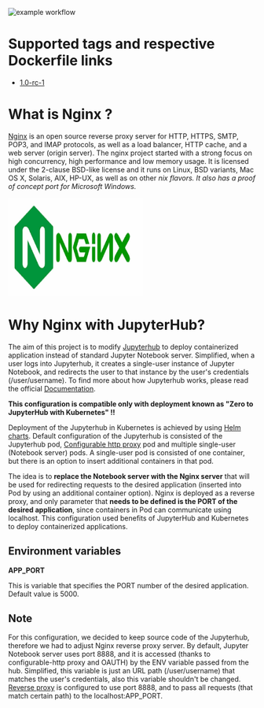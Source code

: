 ![example workflow](https://github.com/dalmatialab/jupyterhub-nginx/blob/main/.github/workflows/main.yml/badge.svg)

# Supported tags and respective Dockerfile links

 - [1.0-rc-1](https://github.com/dalmatialab/jupyterhub-nginx/blob/c5653eac908ab85415efd9363c31dd10233b6d37/Dockerfile)

# What is Nginx ?
[Nginx](https://hub.docker.com/_/nginx) is an open source reverse proxy server for HTTP, HTTPS, SMTP, POP3, and IMAP protocols, as well as a load balancer, HTTP cache, and a web server (origin server). The nginx project started with a strong focus on high concurrency, high performance and low memory usage. It is licensed under the 2-clause BSD-like license and it runs on Linux, BSD variants, Mac OS X, Solaris, AIX, HP-UX, as well as on other *nix flavors. It also has a proof of concept port for Microsoft Windows.*

<img src="https://github.com/dalmatialab/jupyterhub-nginx/blob/47946e5066314ad1dd0407a46ea6c8d252dd41b9/logo.png" width="275" height="200">

# Why Nginx with JupyterHub?

The aim of this project is to modify [Jupyterhub](https://github.com/dalmatialab/jupyterhub) to deploy containerized application instead of standard Jupyter Notebook server. Simplified, when a user logs into Jupyterhub, it creates a single-user instance of Jupyter Notebook, and redirects the user to that instance by the user's credentials (/user/username). To find more about how Jupyterhub works, please read the official [Documentation](https://jupyterhub.readthedocs.io/en/stable/reference/technical-overview.html).

**This configuration is compatible only with deployment known as "Zero to JupyterHub with Kubernetes" !!**

Deployment of the Jupyterhub in Kubernetes is achieved by using [Helm charts](https://github.com/dalmatialab/jupyterhub-nginx/tree/main/kubernetes). Default configuration of the Jupyterhub is consisted of the Jupyterhub pod, [Configurable http proxy](https://github.com/jupyterhub/configurable-http-proxy) pod and multiple single-user (Notebook server) pods. A single-user pod is consisted of one container, but there is an option to insert additional containers in that pod. 

The idea is to **replace the Notebook server with the Nginx server** that will be used for redirecting requests to the desired application (inserted into Pod by using an additional container option). Nginx is deployed as a reverse proxy, and only parameter that **needs to be defined is the PORT of the desired application**, since containers in Pod can communicate using localhost. This configuration used benefits of JupyterHub and Kubernetes to deploy containerized applications. 

## Environment variables

**APP\_PORT**

This is variable that specifies the PORT number of the desired application. Default value is 5000.

## Note

For this configuration, we decided to keep source code of the Jupyterhub, therefore we had to adjust Nginx reverse proxy server. By default, Jupyter Notebook server uses port 8888, and it is accessed (thanks to configurable-http proxy and OAUTH) by the ENV variable passed from the hub. Simplified, this variable is just an URL path (/user/username) that matches the user's credentials, also this variable shouldn't be changed. [Reverse proxy](https://docs.nginx.com/nginx/admin-guide/web-server/reverse-proxy/) is configured to use port 8888, and to pass all requests (that match certain path) to the localhost:APP_PORT.
 
